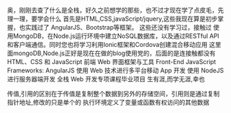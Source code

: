 奥，刚刚去查了什么是全栈，好久之前想学的那些，也不过才现在学了点皮毛，先理一理，要学会什么
首先是HTML,CSS,javaScript/jquery,这些我现在算是初步掌握，也实践过了
AngularJS、Bootstrap等框架。 这些还没有学习过，接触过
使用MongoDB，在Node.js运行环境中建立NoSQL数据库，以及通过RESTful API和客户端通信。同时您也将学习利用Ionic框架和Cordova创建混合移动应用 这里面mongoDB,Node.js正好是现在在做的blog使用党的，后面的是连接触都没有
HTML、CSS 和 JavaScript
前端 Web 界面框架与工具
Front-End JavaScript Frameworks: AngularJS
使用 Web 技术进行多平台移动 App 开发
使用 NodeJS 进行服务器端开发
全栈 Web 开发专项课程毕业项目
生有涯,而学无涯,幸也

传值,引用的区别在于传值是复制整个数据到另外的存储空间，引用则是通过复制指针地址,修改的只是单个的
执行环境定义了变量或函数有权访问的其他数据
